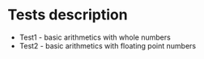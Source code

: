 # Tests description
* Test1 - basic arithmetics with whole numbers
* Test2 - basic arithmetics with floating point numbers